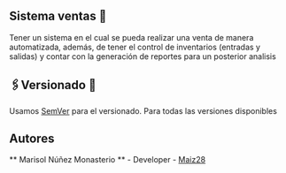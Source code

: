 
## Sistema ventas 💸
Tener un sistema en el cual se pueda realizar una venta de manera automatizada, además, de tener el control de inventarios (entradas y salidas) y contar con la generación de reportes para un posterior analisis 

## 🖇️Versionado 📌
Usamos [SemVer](https://semver.org/) para el versionado. Para todas las versiones disponibles

## Autores
 ** Marisol Núñez Monasterio **  - Developer - [Maiz28](https://github.com/Maiz28)

<p aling="center">
  <a></a>
</p>
